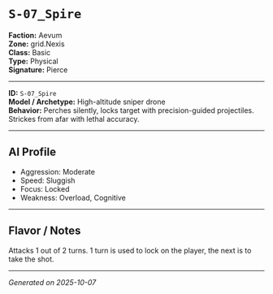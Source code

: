 # `S-07_Spire`

**Faction:** Aevum  
**Zone:** grid.Nexis  
**Class:** Basic  
**Type:** Physical  
**Signature:** Pierce  

---

**ID:** `S-07_Spire`  
**Model / Archetype:** High-altitude sniper drone  
**Behavior:** Perches silently, locks target with precision-guided projectiles.
Strickes from afar with lethal accuracy.

---

## AI Profile

- Aggression: Moderate  
- Speed: Sluggish  
- Focus: Locked  
- Weakness: Overload, Cognitive

---

## Flavor / Notes

Attacks 1 out of 2 turns.
1 turn is used to lock on the player, the next is to take the shot.

---

*Generated on 2025-10-07*
